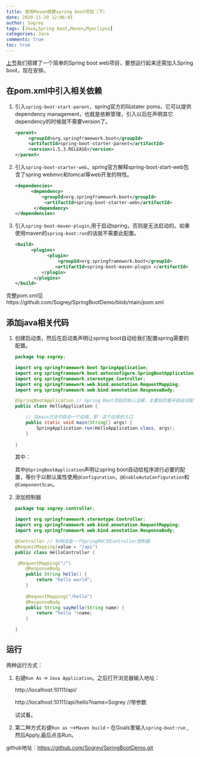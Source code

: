 ```yaml
---
title: 使用Maven搭建spring boot项目（下）
date: 2020-11-29 12:06:01
author: Sogrey
tags: [Java,Spring boot,Maven,Myeclipse]
categories: Java
comments: true
toc: true
---
```


[上节](/article/使用Maven搭建spring-boot项目/)我们搭建了一个简单的Spring boot web项目，要想运行起来还需加入Spring boot，现在安排。

<!--more-->

## 在pom.xml中引入相关依赖

1. 引入`spring-boot-start-parent`，spring官方的叫stater poms，它可以提供dependency management，也就是依赖管理，引入以后在声明其它dependency的时候就不需要version了。

   ```xml
   <parent>  
        <groupId>org.springframework.boot</groupId>  
        <artifactId>spring-boot-starter-parent</artifactId>  
        <version>1.5.3.RELEASE</version>  
   </parent>
   ```

2. 引入`spring-boot-starter-web`，spring官方解释spring-boot-start-web包含了spring webmvc和tomcat等web开发的特性。

   ``` xml
   <dependencies>  
         <dependency>  
             <groupId>org.springframework.boot</groupId>  
              <artifactId>spring-boot-starter-web</artifactId>  
          </dependency>  
   </dependencies> 
   ```

3. 引入`spring-boot-maven-plugin`,用于启动spring，否则是无法启动的。如果使用maven的`spring-boot:run`的话就不需要此配置。

   ``` xml
   <build>  
         <plugins>  
               <plugin>  
                   <groupId>org.springframework.boot</groupId>  
                  <artifactId>spring-boot-maven-plugin </artifactId>  
             </plugin>  
          </plugins>  
   </build>
   ```

完整pom.xml见https://github.com/Sogrey/SpringBootDemo/blob/main/pom.xml

## 添加java相关代码

1. 创建启动类，然后在启动类声明让spring boot自动给我们配置spring需要的配置。

   ``` java
   package top.sogrey;
   
   import org.springframework.boot.SpringApplication;
   import org.springframework.boot.autoconfigure.SpringBootApplication;
   import org.springframework.stereotype.Controller;
   import org.springframework.web.bind.annotation.RequestMapping;
   import org.springframework.web.bind.annotation.ResponseBody;
   
   @SpringBootApplication // Spring Boot项目的核心注解，主要目的是开启自动配置
   public class HelloApplication {   
   
       // 在main方法中启动一个应用，即：这个应用的入口
       public static void main(String[] args) {
           SpringApplication.run(HelloApplication.class, args);
       }
       
   }
   ```

   其中：

   其中`@SpringBootApplication`声明让spring boot自动给程序进行必要的配置，等价于以默认属性使用`@Configuration`，`@EnableAutoConfiguration`和`@ComponentScan`。

2. 添加控制器

   ``` java
   package top.sogrey.controller;
   
   import org.springframework.stereotype.Controller;
   import org.springframework.web.bind.annotation.RequestMapping;
   import org.springframework.web.bind.annotation.ResponseBody;
   
   @Controller // 标明这是一个SpringMVC的Controller控制器
   @RequestMapping(value = "/api")
   public class HelloController {
   
   	@RequestMapping("/")
       @ResponseBody
       public String hello() {
           return "hello world";
       }
       
       @RequestMapping("/hello")
       @ResponseBody
       public String sayHello(String name) {
           return "hello "+name;
       }
   
   }
   ```

## 运行

两种运行方式：

1. 右键`Run As` -> `Java Application`。之后打开浏览器输入地址：

   http://localhost:10111/api/

   http://localhost:10111/api/hello?name=Sogrey  //带参数

   试试看。

1. 第二种方式右键`Run as` –>`Maven build` – 在Goals里输入`spring-boot:run` ,然后Apply,最后点击Run。

github地址：https://github.com/Sogrey/SpringBootDemo.git